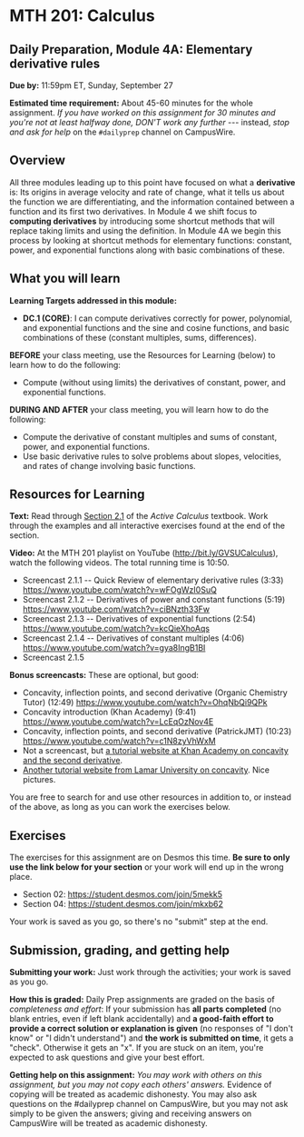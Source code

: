 # MTH 201: Calculus 

## Daily Preparation, Module 4A: Elementary derivative rules

**Due by:** 11:59pm ET, Sunday, September 27

**Estimated time requirement:** About 45-60 minutes for the whole assignment. *If you have worked on this assignment for 30 minutes and you're not at least halfway done, DON'T work any further* --- instead, *stop and ask for help* on the `#dailyprep` channel on CampusWire. 

## Overview 

All three modules leading up to this point have focused on what a **derivative** is: Its origins in average velocity and rate of change, what it tells us about the function we are differentiating, and the information contained between a function and its first two derivatives. In Module 4 we shift focus to **computing derivatives** by introducing some shortcut methods that will replace taking limits and using the definition. In Module 4A we begin this process by looking at shortcut methods for elementary functions: constant, power, and exponential functions along with basic combinations of these. 


## What you will learn 

**Learning Targets addressed in this module:** 

- **DC.1 (CORE)**: I can compute derivatives correctly for power, polynomial, and exponential functions and the sine and cosine functions, and basic combinations of these (constant multiples, sums, differences).

**BEFORE** your class meeting, use the Resources for Learning (below) to learn how to do the following: 

-  Compute (without using limits) the derivatives of constant, power, and exponential functions.


**DURING AND AFTER** your class meeting, you will learn how to do the following: 

-  Compute the derivative of constant multiples and sums of constant, power, and exponential functions.
- Use basic derivative rules to solve problems about slopes, velocities, and rates of change involving basic functions.


## Resources for Learning

**Text:** Read through [Section 2.1]([https://activecalculus.org/single/sec-2-1-elem-rules.html](https://activecalculus.org/single/sec-2-1-elem-rules.html)) of the *Active Calculus* textbook. Work through the examples and all interactive exercises found at the end of the section. 

**Video:** At the MTH 201 playlist on YouTube (http://bit.ly/GVSUCalculus), watch the following videos. The total running time is 10:50.

- Screencast 2.1.1 -- Quick Review of elementary derivative rules (3:33) https://www.youtube.com/watch?v=wFOgWzI0SuQ
- Screencast 2.1.2 -- Derivatives of power and constant functions (5:19) https://www.youtube.com/watch?v=ciBNzth33Fw
- Screencast 2.1.3 -- Derivatives of exponential functions (2:54) https://www.youtube.com/watch?v=kcQieXhoAqs
- Screencast 2.1.4 -- Derivatives of constant multiples (4:06) https://www.youtube.com/watch?v=gya8IngB1BI
- Screencast 2.1.5



**Bonus screencasts:** These are optional, but good: 

- Concavity, inflection points, and second derivative (Organic Chemistry Tutor) (12:49) https://www.youtube.com/watch?v=OhqNbQi9QPk
- Concavity introduction (Khan Academy) (9:41) https://www.youtube.com/watch?v=LcEqOzNov4E 
- Concavity, inflection points, and second derivative (PatrickJMT) (10:23) https://www.youtube.com/watch?v=c1N8zyVhWxM 
- Not a screencast, but [a tutorial website at Khan Academy on concavity and the second derivative](https://www.khanacademy.org/math/ap-calculus-ab/ab-diff-analytical-applications-new/ab-5-6b/a/concavity-review). 
- [Another tutorial website from Lamar University on concavity](https://tutorial.math.lamar.edu/classes/calci/shapeofgraphptii.aspx). Nice pictures. 
  
You are free to search for and use other resources in addition to, or instead of the above, as long as you can work the exercises below.


## Exercises

The exercises for this assignment are on Desmos this time.  **Be sure to only use the link below for your section** or your work will end up in the wrong place. 

- Section 02: https://student.desmos.com/join/5mekk5 
- Section 04: https://student.desmos.com/join/mkxb62 

Your work is saved as you go, so there's no "submit" step at the end. 

## Submission, grading, and getting help 

**Submitting your work:** Just work through the activities; your work is saved as you go. 

**How this is graded:** Daily Prep assignments are graded on the basis of *completeness and effort*: If your submission has **all parts completed** (no blank entries, even if left blank accidentally) and **a good-faith effort to provide a correct solution or explanation is given** (no responses of "I don't know" or "I didn't understand") and **the work is submitted on time**, it gets a "check". Otherwise it gets an "x". If you are stuck on an item, you're expected to ask questions and give your best effort.  

**Getting help on this assignment:** *You may work with others on this assignment, but you may not copy each others' answers.* Evidence of copying will be treated as academic dishonesty. You may also ask questions on the #dailyprep channel on CampusWire, but you may not ask simply to be given the answers; giving and receiving answers on CampusWire will be treated as academic dishonesty.
<!--stackedit_data:
eyJoaXN0b3J5IjpbLTE3OTg4NzY4MjJdfQ==
-->
